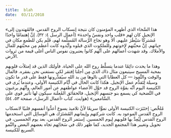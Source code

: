 ```yaml
---
title:  blah
date:  03/11/2018
---
```


«هذا السَّخاء الذي أظهره المؤمنون كان نتيجة إنسكاب الروح القدس. فالمُهتدون إلى الإنجيل كان لهم «قلب واحد ونفسٌ واحدة» (أعمال الرسل ٤: ٣٢). إنَّ إهتمامًا واحدًا مُشتركًا سَيْطَرَ عليهم، ألا وهو نجاح الرِّسالة المُسلَّمة لهم، فَلَم يكن للطمع مكان في حياتهم. إنَّ محبَّتهم لإخوتهم وللملكوت الذي قبلوه وأيَّدوه كانت أعظم مِن محبَّتهم للمال والأملاك. وقد شهدت أعمالهم على أنَّهم كانوا يعتبرون نفوس الناس أغلى قيمة من ثروات الأرض.

وهذا ما يحدث دائِمًا عندما يتسلَّط روح الله على الحياة. فأولئك الذين قد إمتلأت قلوبهم بمحبة المسيح سيتبعون مثال ذاك الذي مِن أجلنا إفتقر لكي نستغني نحن بفقره. فالمال والوقت والنُّفوذ — كل العطايا التي نالوها مِن يد الله سيُقدِّرونها فقط على قدر ما تكون وسيلة لِتَقدُّم عمل الإنجيل. هكذا كانت الحال في أيَّام الكنيسة الأولى، وعندما يُرى في الكنيسة اليوم أنَّه بقوَّة الروح قد حوَّل الأعضاء عواطفهم عن أمور العالم، وأنَّهم يرغبون في التَّضحية كي يسمع بنو جنسهم الإنجيل، فالحقائق المُعلَنة سيكون لها تأثير قوي على السَّامعين» (هوايت، كتاب ‹أعمال الرسل›، صفحة ٥٣، ٥٤).

مُلخَّص: إختَبَرَت الكنيسة الأولى نموًّا سريعًا لأنَّ تلاميذ يسوع أعدُّوا أنفسهم قلبيًا لانسكاب الروح القدس الموعود به. كانت شركتهم وإيمانهم المُشتَرَك هي الوسائِل التي استخدمها الروح القدس لِيُعِدَّ بها قلوبهم لِيوم الخمسين. إستمر الروح القدس، بعد يوم الخمسين، في تحويل وتغيير هذا المجتمع الجديد، كما ظهر ذلك في سَخائِهم تجاه بعضهم البعض والنَّمو السريع للكنيسة.